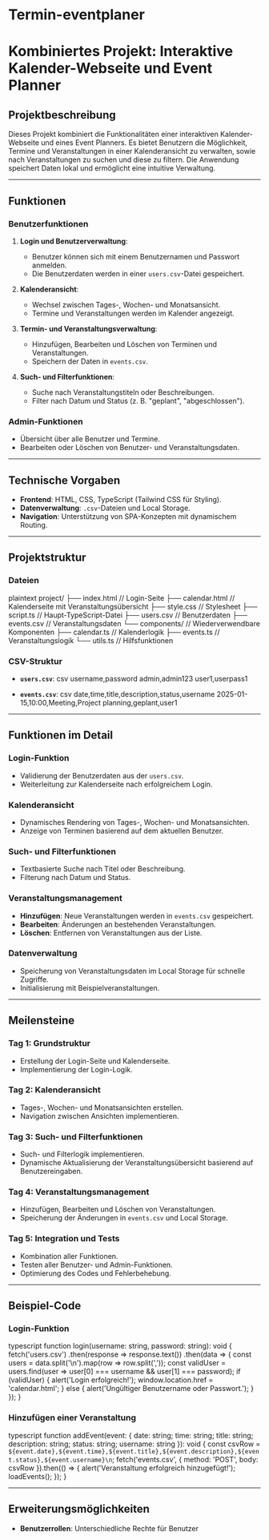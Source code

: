 # Termin-eventplaner

# Kombiniertes Projekt: Interaktive Kalender-Webseite und Event Planner

## Projektbeschreibung
Dieses Projekt kombiniert die Funktionalitäten einer interaktiven Kalender-Webseite und eines Event Planners. Es bietet Benutzern die Möglichkeit, Termine und Veranstaltungen in einer Kalenderansicht zu verwalten, sowie nach Veranstaltungen zu suchen und diese zu filtern. Die Anwendung speichert Daten lokal und ermöglicht eine intuitive Verwaltung.

---

## Funktionen

### Benutzerfunktionen
1. **Login und Benutzerverwaltung**:
   - Benutzer können sich mit einem Benutzernamen und Passwort anmelden.
   - Die Benutzerdaten werden in einer `users.csv`-Datei gespeichert.

2. **Kalenderansicht**:
   - Wechsel zwischen Tages-, Wochen- und Monatsansicht.
   - Termine und Veranstaltungen werden im Kalender angezeigt.

3. **Termin- und Veranstaltungsverwaltung**:
   - Hinzufügen, Bearbeiten und Löschen von Terminen und Veranstaltungen.
   - Speichern der Daten in `events.csv`.

4. **Such- und Filterfunktionen**:
   - Suche nach Veranstaltungstiteln oder Beschreibungen.
   - Filter nach Datum und Status (z. B. "geplant", "abgeschlossen").

### Admin-Funktionen
- Übersicht über alle Benutzer und Termine.
- Bearbeiten oder Löschen von Benutzer- und Veranstaltungsdaten.

---

## Technische Vorgaben
- **Frontend**: HTML, CSS, TypeScript (Tailwind CSS für Styling).
- **Datenverwaltung**: `.csv`-Dateien und Local Storage.
- **Navigation**: Unterstützung von SPA-Konzepten mit dynamischem Routing.

---

## Projektstruktur

### Dateien
plaintext
project/
├── index.html       // Login-Seite
├── calendar.html    // Kalenderseite mit Veranstaltungsübersicht
├── style.css        // Stylesheet
├── script.ts        // Haupt-TypeScript-Datei
├── users.csv        // Benutzerdaten
├── events.csv       // Veranstaltungsdaten
└── components/      // Wiederverwendbare Komponenten
    ├── calendar.ts  // Kalenderlogik
    ├── events.ts    // Veranstaltungslogik
    └── utils.ts     // Hilfsfunktionen

### CSV-Struktur
- **`users.csv`**:
csv
  username,password
  admin,admin123
  user1,userpass1
  
- **`events.csv`**:
csv
  date,time,title,description,status,username
  2025-01-15,10:00,Meeting,Project planning,geplant,user1
  

---

## Funktionen im Detail

### **Login-Funktion**
- Validierung der Benutzerdaten aus der `users.csv`.
- Weiterleitung zur Kalenderseite nach erfolgreichem Login.

### **Kalenderansicht**
- Dynamisches Rendering von Tages-, Wochen- und Monatsansichten.
- Anzeige von Terminen basierend auf dem aktuellen Benutzer.

### **Such- und Filterfunktionen**
- Textbasierte Suche nach Titel oder Beschreibung.
- Filterung nach Datum und Status.

### **Veranstaltungsmanagement**
- **Hinzufügen**: Neue Veranstaltungen werden in `events.csv` gespeichert.
- **Bearbeiten**: Änderungen an bestehenden Veranstaltungen.
- **Löschen**: Entfernen von Veranstaltungen aus der Liste.

### **Datenverwaltung**
- Speicherung von Veranstaltungsdaten im Local Storage für schnelle Zugriffe.
- Initialisierung mit Beispielveranstaltungen.

---

## Meilensteine

### **Tag 1: Grundstruktur**
- Erstellung der Login-Seite und Kalenderseite.
- Implementierung der Login-Logik.

### **Tag 2: Kalenderansicht**
- Tages-, Wochen- und Monatsansichten erstellen.
- Navigation zwischen Ansichten implementieren.

### **Tag 3: Such- und Filterfunktionen**
- Such- und Filterlogik implementieren.
- Dynamische Aktualisierung der Veranstaltungsübersicht basierend auf Benutzereingaben.

### **Tag 4: Veranstaltungsmanagement**
- Hinzufügen, Bearbeiten und Löschen von Veranstaltungen.
- Speicherung der Änderungen in `events.csv` und Local Storage.

### **Tag 5: Integration und Tests**
- Kombination aller Funktionen.
- Testen aller Benutzer- und Admin-Funktionen.
- Optimierung des Codes und Fehlerbehebung.

---

## Beispiel-Code

### Login-Funktion
typescript
function login(username: string, password: string): void {
    fetch('users.csv')
        .then(response => response.text())
        .then(data => {
            const users = data.split('\n').map(row => row.split(','));
            const validUser = users.find(user => user[0] === username && user[1] === password);
            if (validUser) {
                alert('Login erfolgreich!');
                window.location.href = 'calendar.html';
            } else {
                alert('Ungültiger Benutzername oder Passwort.');
            }
        });
}

### Hinzufügen einer Veranstaltung
typescript
function addEvent(event: { date: string; time: string; title: string; description: string; status: string; username: string }): void {
    const csvRow = `${event.date},${event.time},${event.title},${event.description},${event.status},${event.username}\n`;
    fetch('events.csv', {
        method: 'POST',
        body: csvRow
    }).then(() => {
        alert('Veranstaltung erfolgreich hinzugefügt!');
        loadEvents();
    });
}

---

## Erweiterungsmöglichkeiten
- **Benutzerrollen**: Unterschiedliche Rechte für Benutzer 
